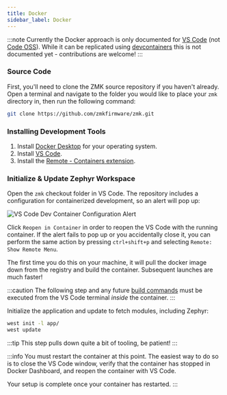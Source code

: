 ```yaml
---
title: Docker
sidebar_label: Docker
---
```


:::note
Currently the Docker approach is only documented for [VS Code](https://github.com/microsoft/vscode) (not [Code OSS](https://github.com/microsoft/vscode/wiki/Differences-between-the-repository-and-Visual-Studio-Code)). While it can be replicated using [devcontainers](https://containers.dev/) this is not documented yet - contributions are welcome!
:::

### Source Code

First, you'll need to clone the ZMK source repository if you haven't already. Open a terminal and navigate to the folder you would like to place your `zmk` directory in, then run the following command:

```sh
git clone https://github.com/zmkfirmware/zmk.git
```

### Installing Development Tools

1. Install [Docker Desktop](https://www.docker.com/products/docker-desktop) for your operating system.
2. Install [VS Code](https://code.visualstudio.com/).
3. Install the [Remote - Containers extension](https://marketplace.visualstudio.com/items?itemName=ms-vscode-remote.remote-containers).

### Initialize & Update Zephyr Workspace

Open the `zmk` checkout folder in VS Code. The repository includes a configuration for containerized development, so an alert will pop up:

![VS Code Dev Container Configuration Alert](../../assets/dev-setup/vscode_devcontainer.png)

Click `Reopen in Container` in order to reopen the VS Code with the running container. If the alert fails to pop up or you accidentally close it, you can perform the same action by pressing `ctrl+shift+p` and selecting `Remote: Show Remote Menu`.

The first time you do this on your machine, it will pull the docker image down from the registry and build the container. Subsequent launches are much faster!

:::caution
The following step and any future [build commands](../build-flash.mdx) must be executed from the VS Code terminal _inside_ the container.
:::

Initialize the application and update to fetch modules, including Zephyr:

```sh
west init -l app/
west update
```

:::tip
This step pulls down quite a bit of tooling, be patient!
:::

:::info
You must restart the container at this point. The easiest way to do so is to close the VS Code window, verify that the container has stopped in Docker Dashboard, and reopen the container with VS Code.

Your setup is complete once your container has restarted.
:::
